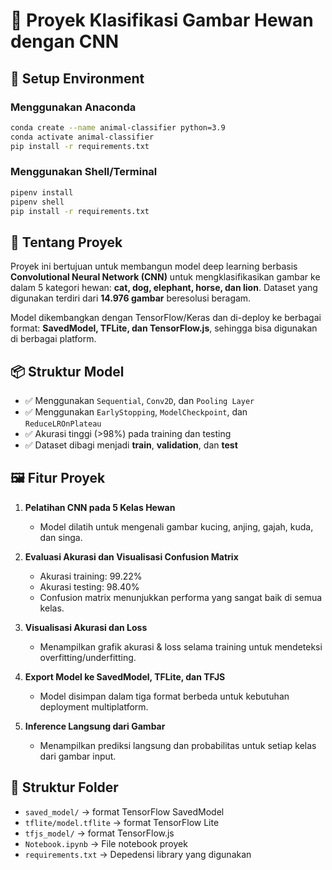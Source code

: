 # 🐾 Proyek Klasifikasi Gambar Hewan dengan CNN

## 🚀 Setup Environment

### Menggunakan Anaconda
```bash
conda create --name animal-classifier python=3.9
conda activate animal-classifier
pip install -r requirements.txt
```

### Menggunakan Shell/Terminal
```bash
pipenv install
pipenv shell
pip install -r requirements.txt
```

## 🧠 Tentang Proyek
Proyek ini bertujuan untuk membangun model deep learning berbasis **Convolutional Neural Network (CNN)** untuk mengklasifikasikan gambar ke dalam 5 kategori hewan: **cat, dog, elephant, horse, dan lion**. Dataset yang digunakan terdiri dari **14.976 gambar** beresolusi beragam.

Model dikembangkan dengan TensorFlow/Keras dan di-deploy ke berbagai format: **SavedModel, TFLite, dan TensorFlow.js**, sehingga bisa digunakan di berbagai platform.

## 📦 Struktur Model

- ✅ Menggunakan `Sequential`, `Conv2D`, dan `Pooling Layer`
- ✅ Menggunakan `EarlyStopping`, `ModelCheckpoint`, dan `ReduceLROnPlateau`
- ✅ Akurasi tinggi (>98%) pada training dan testing
- ✅ Dataset dibagi menjadi **train**, **validation**, dan **test**

## 🖼️ Fitur Proyek

1. **Pelatihan CNN pada 5 Kelas Hewan**
   - Model dilatih untuk mengenali gambar kucing, anjing, gajah, kuda, dan singa.

2. **Evaluasi Akurasi dan Visualisasi Confusion Matrix**
   - Akurasi training: 99.22%  
   - Akurasi testing: 98.40%  
   - Confusion matrix menunjukkan performa yang sangat baik di semua kelas.

3. **Visualisasi Akurasi dan Loss**
   - Menampilkan grafik akurasi & loss selama training untuk mendeteksi overfitting/underfitting.

4. **Export Model ke SavedModel, TFLite, dan TFJS**
   - Model disimpan dalam tiga format berbeda untuk kebutuhan deployment multiplatform.

5. **Inference Langsung dari Gambar**
   - Menampilkan prediksi langsung dan probabilitas untuk setiap kelas dari gambar input.


## 📁 Struktur Folder
- `saved_model/` → format TensorFlow SavedModel
- `tflite/model.tflite` → format TensorFlow Lite
- `tfjs_model/` → format TensorFlow.js
- `Notebook.ipynb` → File notebook proyek
- `requirements.txt` → Depedensi library yang digunakan
